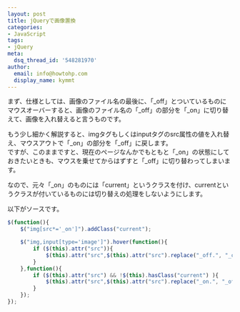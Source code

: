 ```yaml
---
layout: post
title: jQueryで画像置換
categories:
- JavaScript
tags:
- jQuery
meta:
  dsq_thread_id: '548281970'
author:
  email: info@howtohp.com 
  display_name: kymmt
---
```


まず、仕様としては、画像のファイル名の最後に、「_off」とついているものにマウスオーバーすると、画像のファイル名の「_off」の部分を「_on」に切り替えて、画像を入れ替えると言うものです。

もう少し細かく解説すると、imgタグもしくはinputタグのsrc属性の値を入れ替え、マウスアウトで「_on」の部分を「_off」に戻します。<br />
ですが、このままですと、現在のページなんかでもともと「_on」の状態にしておきたいときも、マウスを乗せてからはずすと「_off」に切り替わってしまいます。

なので、元々「_on」のものには「current」というクラスを付け、currentというクラスが付いているものには切り替えの処理をしないようにします。

以下がソースです。

~~~ js
$(function(){
    $("img[src*='_on']").addClass("current");

    $("img,input[type='image']").hover(function(){
        if ($(this).attr("src")){
            $(this).attr("src",$(this).attr("src").replace("_off.", "_on."));
        }
    },function(){
        if ($(this).attr("src") && !$(this).hasClass("current") ){
            $(this).attr("src",$(this).attr("src").replace("_on.", "_off."));
        }
    });
});
~~~

